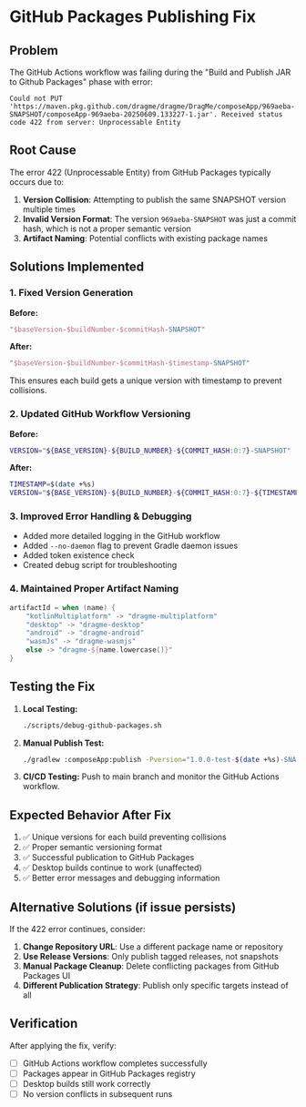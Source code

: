 # GitHub Packages Publishing Fix

## Problem
The GitHub Actions workflow was failing during the "Build and Publish JAR to Github Packages" phase with error:
```
Could not PUT 'https://maven.pkg.github.com/dragme/dragme/DragMe/composeApp/969aeba-SNAPSHOT/composeApp-969aeba-20250609.133227-1.jar'. Received status code 422 from server: Unprocessable Entity
```

## Root Cause
The error 422 (Unprocessable Entity) from GitHub Packages typically occurs due to:

1. **Version Collision**: Attempting to publish the same SNAPSHOT version multiple times
2. **Invalid Version Format**: The version `969aeba-SNAPSHOT` was just a commit hash, which is not a proper semantic version
3. **Artifact Naming**: Potential conflicts with existing package names

## Solutions Implemented

### 1. Fixed Version Generation
**Before:**
```kotlin
"$baseVersion-$buildNumber-$commitHash-SNAPSHOT"
```

**After:**
```kotlin
"$baseVersion-$buildNumber-$commitHash-$timestamp-SNAPSHOT"
```

This ensures each build gets a unique version with timestamp to prevent collisions.

### 2. Updated GitHub Workflow Versioning
**Before:**
```bash
VERSION="${BASE_VERSION}-${BUILD_NUMBER}-${COMMIT_HASH:0:7}-SNAPSHOT"
```

**After:**
```bash
TIMESTAMP=$(date +%s)
VERSION="${BASE_VERSION}-${BUILD_NUMBER}-${COMMIT_HASH:0:7}-${TIMESTAMP}-SNAPSHOT"
```

### 3. Improved Error Handling & Debugging
- Added more detailed logging in the GitHub workflow
- Added `--no-daemon` flag to prevent Gradle daemon issues
- Added token existence check
- Created debug script for troubleshooting

### 4. Maintained Proper Artifact Naming
```kotlin
artifactId = when (name) {
    "kotlinMultiplatform" -> "dragme-multiplatform"
    "desktop" -> "dragme-desktop"
    "android" -> "dragme-android"
    "wasmJs" -> "dragme-wasmjs"
    else -> "dragme-${name.lowercase()}"
}
```

## Testing the Fix

1. **Local Testing:**
   ```bash
   ./scripts/debug-github-packages.sh
   ```

2. **Manual Publish Test:**
   ```bash
   ./gradlew :composeApp:publish -Pversion="1.0.0-test-$(date +%s)-SNAPSHOT"
   ```

3. **CI/CD Testing:**
   Push to main branch and monitor the GitHub Actions workflow.

## Expected Behavior After Fix

1. ✅ Unique versions for each build preventing collisions
2. ✅ Proper semantic versioning format
3. ✅ Successful publication to GitHub Packages
4. ✅ Desktop builds continue to work (unaffected)
5. ✅ Better error messages and debugging information

## Alternative Solutions (if issue persists)

If the 422 error continues, consider:

1. **Change Repository URL**: Use a different package name or repository
2. **Use Release Versions**: Only publish tagged releases, not snapshots
3. **Manual Package Cleanup**: Delete conflicting packages from GitHub Packages UI
4. **Different Publication Strategy**: Publish only specific targets instead of all

## Verification

After applying the fix, verify:
- [ ] GitHub Actions workflow completes successfully
- [ ] Packages appear in GitHub Packages registry
- [ ] Desktop builds still work correctly
- [ ] No version conflicts in subsequent runs
